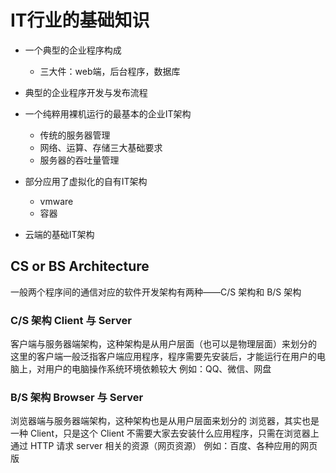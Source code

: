 # IT行业的基础知识

- 一个典型的企业程序构成
  - 三大件：web端，后台程序，数据库

- 典型的企业程序开发与发布流程

- 一个纯粹用裸机运行的最基本的企业IT架构
  - 传统的服务器管理
  - 网络、运算、存储三大基础要求
  - 服务器的吞吐量管理

- 部分应用了虚拟化的自有IT架构
  - vmware
  - 容器

- 云端的基础IT架构

## CS or BS Architecture

一般两个程序间的通信对应的软件开发架构有两种——C/S 架构和 B/S 架构

### C/S 架构 Client 与 Server

客户端与服务器端架构，这种架构是从用户层面（也可以是物理层面）来划分的
这里的客户端一般泛指客户端应用程序，程序需要先安装后，才能运行在用户的电脑上，对用户的电脑操作系统环境依赖较大
例如：QQ、微信、网盘

### B/S 架构 Browser 与 Server

浏览器端与服务器端架构，这种架构也是从用户层面来划分的
浏览器，其实也是一种 Client，只是这个 Client 不需要大家去安装什么应用程序，只需在浏览器上通过 HTTP 请求 server 相关的资源（网页资源）
例如：百度、各种应用的网页版
